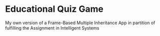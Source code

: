 # Educational Quiz Game
My own version of a Frame-Based Multiple Inheritance App in partition of fulfilling the Assignment in Intelligent Systems
